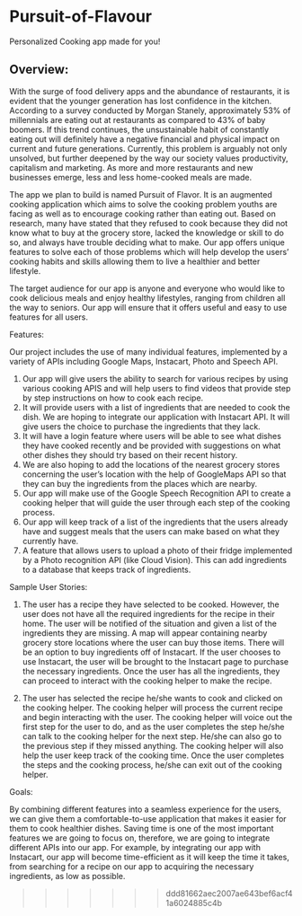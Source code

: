 
# Pursuit-of-Flavour
Personalized Cooking app made for you!

## Overview:

With the surge of food delivery apps and the abundance of restaurants, it is evident that the younger generation has lost confidence in the kitchen. According to a survey conducted by Morgan Stanely, approximately 53% of millennials are eating out at restaurants as compared to 43% of baby boomers. If this trend continues, the unsustainable habit of constantly eating out will definitely have a negative financial and physical impact on current and future generations. Currently, this problem is arguably not only unsolved, but further deepened by the way our society values productivity, capitalism and marketing. As more and more restaurants and new businesses emerge, less and less home-cooked meals are made.

The app we plan to build is named Pursuit of Flavor. It is an augmented cooking application which aims to solve the cooking problem youths are facing as well as to encourage cooking rather than eating out. Based on research, many have stated that they refused to cook because they did not know what to buy at the grocery store, lacked the knowledge or skill to do so, and always have trouble deciding what to make. Our app offers unique features to solve each of those problems which will help develop the users’ cooking habits and skills allowing them to live a healthier and better lifestyle.

The target audience for our app is anyone and everyone who would like to cook delicious meals and enjoy healthy lifestyles, ranging from children all the way to seniors. Our app will ensure that it offers useful and easy to use features for all users.

Features:

Our project includes the use of many individual features, implemented by a variety of APIs including Google Maps, Instacart, Photo and Speech API.

1. Our app will give users the ability to search for various recipes by using various cooking APIS and will help users to find videos that provide step by step instructions on how to cook each recipe. 
2. It will provide users with a list of ingredients that are needed to cook the dish. We are hoping to integrate our application with Instacart API. It will give users the choice to purchase the ingredients that they lack.
3. It will have a login feature where users will be able to see what dishes they have cooked recently and be provided with suggestions on what other dishes they should try based on their recent history. 
4. We are also hoping to add the locations of the nearest grocery stores concerning the user’s location with the help of GoogleMaps API so that they can buy the ingredients from the places which are nearby.
5. Our app will make use of the Google Speech Recognition API to create a cooking helper that will guide the user through each step of the cooking process.
6. Our app will keep track of a list of the ingredients that the users already have and suggest meals that the users can make based on what they currently have.
7. A feature that allows users to upload a photo of their fridge implemented by a Photo recognition API (like Cloud Vision). This can add ingredients to a database that keeps track of ingredients.

Sample User Stories:

1. The user has a recipe they have selected to be cooked. However, the user does not have all the required ingredients for the recipe in their home. The user will be notified of the situation and given a list of the ingredients they are missing. A map will appear containing nearby grocery store locations where the user can buy those items. There will be an option to buy ingredients off of Instacart. If the user chooses to use Instacart, the user will be brought to the Instacart page to purchase the necessary ingredients. Once the user has all the ingredients, they can proceed to interact with the cooking helper to make the recipe.

2. The user has selected the recipe he/she wants to cook and clicked on the cooking helper. The cooking helper will process the current recipe and begin interacting with the user. The cooking helper will voice out the first step for the user to do, and as the user completes the step he/she can talk to the cooking helper for the next step. He/she can also go to the previous step if they missed anything. The cooking helper will also help the user keep track of the cooking time. Once the user completes the steps and the cooking process, he/she can exit out of the cooking helper.

Goals:

By combining different features into a seamless experience for the users, we can give them a comfortable-to-use application that makes it easier for them to cook healthier dishes. Saving time is one of the most important features we are going to focus on, therefore, we are going to integrate different APIs into our app. For example, by integrating our app with Instacart, our app will become time-efficient as it will keep the time it takes, from searching for a recipe on our app to acquiring the necessary ingredients, as low as possible.
>>>>>>> ddd81662aec2007ae643bef6acf41a6024885c4b
